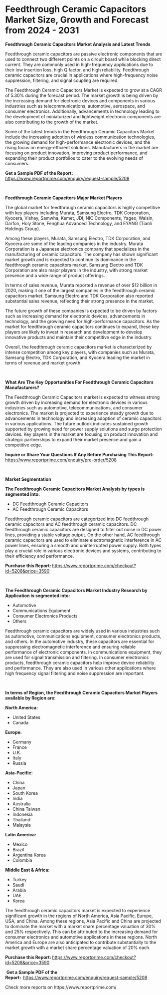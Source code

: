 <p><h1>Feedthrough Ceramic Capacitors Market Size, Growth and Forecast from 2024 - 2031</h1></p><p><strong>Feedthrough Ceramic Capacitors Market Analysis and Latest Trends</strong></p>
<p><p>Feedthrough ceramic capacitors are passive electronic components that are used to connect two different points on a circuit board while blocking direct current. They are commonly used in high-frequency applications due to their low insertion loss, high Q factor, and high reliability. Feedthrough ceramic capacitors are crucial in applications where high-frequency noise suppression, filtering, and signal coupling are required.</p><p>The Feedthrough Ceramic Capacitors Market is expected to grow at a CAGR of 5.30% during the forecast period. The market growth is being driven by the increasing demand for electronic devices and components in various industries such as telecommunications, automotive, aerospace, and consumer electronics. Additionally, advancements in technology leading to the development of miniaturized and lightweight electronic components are also contributing to the growth of the market.</p><p>Some of the latest trends in the Feedthrough Ceramic Capacitors Market include the increasing adoption of wireless communication technologies, the growing demand for high-performance electronic devices, and the rising focus on energy-efficient solutions. Manufacturers in the market are focusing on product innovation, improving product performance, and expanding their product portfolios to cater to the evolving needs of consumers.</p></p>
<p><strong>Get a Sample PDF of the Report:&nbsp;</strong> <a href="https://www.reportprime.com/enquiry/request-sample/5208">https://www.reportprime.com/enquiry/request-sample/5208</a></p>
<p>&nbsp;</p>
<p><strong>Feedthrough Ceramic Capacitors Major Market Players</strong></p>
<p><p>The global market for feedthrough ceramic capacitors is highly competitive with key players including Murata, Samsung Electro, TDK Corporation, Kyocera, Vishay, Samwha, Kemet, JDI, NIC Components, Yageo, Walsin, Darfon, Holy Stone, Fenghua Advanced Technology, and EYANG (Tianli Holdings Group). </p><p>Among these players, Murata, Samsung Electro, TDK Corporation, and Kyocera are some of the leading companies in the industry. Murata Corporation is a Japanese electronics company that specializes in the manufacturing of ceramic capacitors. The company has shown significant market growth and is expected to continue its dominance in the feedthrough ceramic capacitors market. Samsung Electro and TDK Corporation are also major players in the industry, with strong market presence and a wide range of product offerings.</p><p>In terms of sales revenue, Murata reported a revenue of over $12 billion in 2020, making it one of the largest companies in the feedthrough ceramic capacitors market. Samsung Electro and TDK Corporation also reported substantial sales revenue, reflecting their strong presence in the market.</p><p>The future growth of these companies is expected to be driven by factors such as increasing demand for electronic devices, advancements in technology, and the growing need for high-performance capacitors. As the market for feedthrough ceramic capacitors continues to expand, these key players are likely to invest in research and development to develop innovative products and maintain their competitive edge in the industry.</p><p>Overall, the feedthrough ceramic capacitors market is characterized by intense competition among key players, with companies such as Murata, Samsung Electro, TDK Corporation, and Kyocera leading the market in terms of revenue and market growth.</p></p>
<p>&nbsp;</p>
<p><strong>What Are The Key Opportunities For Feedthrough Ceramic Capacitors Manufacturers?</strong></p>
<p><p>The Feedthrough Ceramic Capacitors market is expected to witness strong growth driven by increasing demand for electronic devices in various industries such as automotive, telecommunications, and consumer electronics. The market is projected to experience steady growth due to advancements in technology and increasing adoption of ceramic capacitors in various applications. The future outlook indicates sustained growth supported by growing need for power supply solutions and surge protection devices. Key players in the market are focusing on product innovation and strategic partnerships to expand their market presence and gain a competitive edge.</p></p>
<p><strong>Inquire or Share Your Questions If Any Before Purchasing This Report:</strong> <a href="https://www.reportprime.com/enquiry/pre-order/5208">https://www.reportprime.com/enquiry/pre-order/5208</a></p>
<p>&nbsp;</p>
<p><strong>Market Segmentation</strong></p>
<p><strong>The Feedthrough Ceramic Capacitors Market Analysis by types is segmented into:</strong></p>
<p><ul><li>DC Feedthrough Ceramic Capacitors</li><li>AC Feedthrough Ceramic Capacitors</li></ul></p>
<p><p>Feedthrough ceramic capacitors are categorized into DC feedthrough ceramic capacitors and AC feedthrough ceramic capacitors. DC feedthrough ceramic capacitors are designed to filter out noise in DC power lines, providing a stable voltage output. On the other hand, AC feedthrough ceramic capacitors are used to eliminate electromagnetic interference in AC power lines, ensuring a smooth and uninterrupted power supply. Both types play a crucial role in various electronic devices and systems, contributing to their efficiency and performance.</p></p>
<p><strong>Purchase this Report:&nbsp;</strong><a href="https://www.reportprime.com/checkout?id=5208&price=3590">https://www.reportprime.com/checkout?id=5208&price=3590</a></p>
<p>&nbsp;</p>
<p><strong>The Feedthrough Ceramic Capacitors Market Industry Research by Application is segmented into:</strong></p>
<p><ul><li>Automotive</li><li>Communications Equipment</li><li>Consumer Electronics Products</li><li>Others</li></ul></p>
<p><p>Feedthrough ceramic capacitors are widely used in various industries such as automotive, communications equipment, consumer electronics products, and others. In the automotive industry, these capacitors are essential for suppressing electromagnetic interference and ensuring reliable performance of electronic components. In communications equipment, they are used for signal transmission and filtering. In consumer electronics products, feedthrough ceramic capacitors help improve device reliability and performance. They are also used in various other applications where high frequency signal filtering and noise suppression are important.</p></p>
<p>&nbsp;</p>
<p><strong>In terms of Region, the Feedthrough Ceramic Capacitors Market Players available by Region are:</strong></p>
<p>
    <p> <strong> North America: </strong>
        <ul>
            <li>United States</li>
            <li>Canada</li>
        </ul>
        </p> 
    <p> <strong> Europe: </strong>
        <ul>
            <li>Germany</li>
            <li>France</li>
            <li>U.K.</li>
            <li>Italy</li>
            <li>Russia</li>
        </ul>
        </p> 
    <p> <strong> Asia-Pacific: </strong>
        <ul>
            <li>China</li>
            <li>Japan</li>
            <li>South Korea</li>
            <li>India</li>
            <li>Australia</li>
            <li>China Taiwan</li>
            <li>Indonesia</li>
            <li>Thailand</li>
            <li>Malaysia</li>
        </ul>
        </p> 
    <p> <strong> Latin America: </strong>
        <ul>
            <li>Mexico</li>
            <li>Brazil</li>
            <li>Argentina Korea</li>
            <li>Colombia</li>
        </ul>
        </p> 
    <p> <strong> Middle East & Africa: </strong>
        <ul>
            <li>Turkey</li>
            <li>Saudi</li>
            <li>Arabia</li>
            <li>UAE</li>
            <li>Korea</li>
        </ul>
    </p>
    </p>
<p><p>The feedthrough ceramic capacitors market is expected to experience significant growth in the regions of North America, Asia Pacific, Europe, USA, and China. Among these regions, Asia Pacific and China are projected to dominate the market with a market share percentage valuation of 30% and 25% respectively. This can be attributed to the increasing demand for consumer electronics and automotive applications in these regions. North America and Europe are also anticipated to contribute substantially to the market growth with a market share percentage valuation of 20% each.</p></p>
<p><strong>Purchase this Report: </strong><a href="https://www.reportprime.com/checkout?id=5208&price=3590">https://www.reportprime.com/checkout?id=5208&price=3590</a></p>
<p>&nbsp;<strong>Get a Sample PDF of the Report:&nbsp;&nbsp;</strong><a href="https://www.reportprime.com/enquiry/request-sample/5208">https://www.reportprime.com/enquiry/request-sample/5208</a></p>
<p><strong></strong></p>
<p>Check more reports on https://www.reportprime.com/</p>